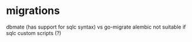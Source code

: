 # migrations

dbmate (has support for sqlc syntax) vs go-migrate
alembic not suitable if sqlc
custom scripts (?)
